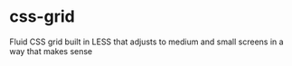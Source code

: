 css-grid
========

Fluid CSS grid built in LESS that adjusts to medium and small screens in a way that makes sense
